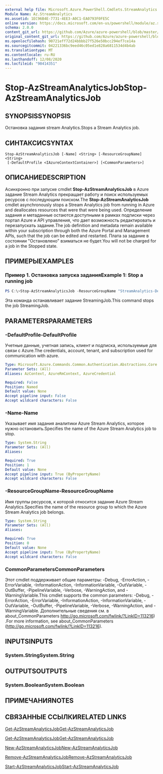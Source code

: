 ```yaml
---
external help file: Microsoft.Azure.PowerShell.Cmdlets.StreamAnalytics.dll-Help.xml
Module Name: Az.StreamAnalytics
ms.assetid: 1EC96B4E-7731-4EE3-A0C1-EA0793F0FE5C
online version: https://docs.microsoft.com/en-us/powershell/module/az.streamanalytics/stop-azstreamanalyticsjob
schema: 2.0.0
content_git_url: https://github.com/Azure/azure-powershell/blob/master/src/StreamAnalytics/StreamAnalytics/help/Stop-AzStreamAnalyticsJob.md
original_content_git_url: https://github.com/Azure/azure-powershell/blob/master/src/StreamAnalytics/StreamAnalytics/help/Stop-AzStreamAnalyticsJob.md
ms.openlocfilehash: 90721eff72d24bbbb27f526e50bcc294ef7ce14a
ms.sourcegitcommit: 04221336bc9eed46c05ed1e828a6811534d4b4ab
ms.translationtype: MT
ms.contentlocale: ru-RU
ms.lasthandoff: 12/08/2020
ms.locfileid: "98414351"
---
```

# <span data-ttu-id="31b2c-101">Stop-AzStreamAnalyticsJob</span><span class="sxs-lookup"><span data-stu-id="31b2c-101">Stop-AzStreamAnalyticsJob</span></span>

## <span data-ttu-id="31b2c-102">SYNOPSIS</span><span class="sxs-lookup"><span data-stu-id="31b2c-102">SYNOPSIS</span></span>
<span data-ttu-id="31b2c-103">Остановка задания stream Analytics.</span><span class="sxs-lookup"><span data-stu-id="31b2c-103">Stops a Stream Analytics job.</span></span>

## <span data-ttu-id="31b2c-104">СИНТАКСИС</span><span class="sxs-lookup"><span data-stu-id="31b2c-104">SYNTAX</span></span>

```
Stop-AzStreamAnalyticsJob [-Name] <String> [-ResourceGroupName] <String>
 [-DefaultProfile <IAzureContextContainer>] [<CommonParameters>]
```

## <span data-ttu-id="31b2c-105">ОПИСАНИЕ</span><span class="sxs-lookup"><span data-stu-id="31b2c-105">DESCRIPTION</span></span>
<span data-ttu-id="31b2c-106">Асинхронно при запуске cmdlet **Stop-AzStreamAnalyticsJob** в Azure задание Stream Analytics прекращает работу и поиск используемых ресурсов с последующим поиском.</span><span class="sxs-lookup"><span data-stu-id="31b2c-106">The **Stop-AzStreamAnalyticsJob** cmdlet asynchronously stops a Stream Analytics job from running in Azure and deallocates resources that were that were being used.</span></span>
<span data-ttu-id="31b2c-107">Определение задания и метаданные остаются доступными в рамках подписки через портал Azure и API управления, что дает возможность редактировать и перезапускать задание.</span><span class="sxs-lookup"><span data-stu-id="31b2c-107">The job definition and metadata remain available within your subscription through both the Azure Portal and Management APIs, such that the job can be edited and restarted.</span></span>
<span data-ttu-id="31b2c-108">Плата за задание в состоянии "Остановлено" взиматься не будет.</span><span class="sxs-lookup"><span data-stu-id="31b2c-108">You will not be charged for a job in the Stopped state.</span></span>

## <span data-ttu-id="31b2c-109">ПРИМЕРЫ</span><span class="sxs-lookup"><span data-stu-id="31b2c-109">EXAMPLES</span></span>

### <span data-ttu-id="31b2c-110">Пример 1. Остановка запуска задания</span><span class="sxs-lookup"><span data-stu-id="31b2c-110">Example 1: Stop a running job</span></span>
```powershell
PS C:\>Stop-AzStreamAnalyticsJob -ResourceGroupName "StreamAnalytics-Default-West-US" -Name "StreamingJob"
```

<span data-ttu-id="31b2c-111">Эта команда останавливает задание StreamingJob.</span><span class="sxs-lookup"><span data-stu-id="31b2c-111">This command stops the job StreamingJob.</span></span>

## <span data-ttu-id="31b2c-112">PARAMETERS</span><span class="sxs-lookup"><span data-stu-id="31b2c-112">PARAMETERS</span></span>

### <span data-ttu-id="31b2c-113">-DefaultProfile</span><span class="sxs-lookup"><span data-stu-id="31b2c-113">-DefaultProfile</span></span>
<span data-ttu-id="31b2c-114">Учетные данные, учетная запись, клиент и подписка, используемые для связи с Azure.</span><span class="sxs-lookup"><span data-stu-id="31b2c-114">The credentials, account, tenant, and subscription used for communication with azure.</span></span>

```yaml
Type: Microsoft.Azure.Commands.Common.Authentication.Abstractions.Core.IAzureContextContainer
Parameter Sets: (All)
Aliases: AzContext, AzureRmContext, AzureCredential

Required: False
Position: Named
Default value: None
Accept pipeline input: False
Accept wildcard characters: False
```

### <span data-ttu-id="31b2c-115">-Name</span><span class="sxs-lookup"><span data-stu-id="31b2c-115">-Name</span></span>
<span data-ttu-id="31b2c-116">Указывает имя задания аналитики Azure Stream Analytics, которое нужно остановить.</span><span class="sxs-lookup"><span data-stu-id="31b2c-116">Specifies the name of the Azure Stream Analytics job to stop.</span></span>

```yaml
Type: System.String
Parameter Sets: (All)
Aliases:

Required: True
Position: 1
Default value: None
Accept pipeline input: True (ByPropertyName)
Accept wildcard characters: False
```

### <span data-ttu-id="31b2c-117">-ResourceGroupName</span><span class="sxs-lookup"><span data-stu-id="31b2c-117">-ResourceGroupName</span></span>
<span data-ttu-id="31b2c-118">Имя группы ресурсов, к которой относится задание Azure Stream Analytics.</span><span class="sxs-lookup"><span data-stu-id="31b2c-118">Specifies the name of the resource group to which the Azure Stream Analytics job belongs.</span></span>

```yaml
Type: System.String
Parameter Sets: (All)
Aliases:

Required: True
Position: 0
Default value: None
Accept pipeline input: True (ByPropertyName)
Accept wildcard characters: False
```

### <span data-ttu-id="31b2c-119">CommonParameters</span><span class="sxs-lookup"><span data-stu-id="31b2c-119">CommonParameters</span></span>
<span data-ttu-id="31b2c-120">Этот cmdlet поддерживает общие параметры: -Debug, -ErrorAction, -ErrorVariable, -InformationAction, -InformationVariable, -OutVariable, -OutBuffer, -PipelineVariable, -Verbose, -WarningAction, and -WarningVariable.</span><span class="sxs-lookup"><span data-stu-id="31b2c-120">This cmdlet supports the common parameters: -Debug, -ErrorAction, -ErrorVariable, -InformationAction, -InformationVariable, -OutVariable, -OutBuffer, -PipelineVariable, -Verbose, -WarningAction, and -WarningVariable.</span></span> <span data-ttu-id="31b2c-121">Дополнительные сведения см. в about_CommonParameters http://go.microsoft.com/fwlink/?LinkID=113216) .</span><span class="sxs-lookup"><span data-stu-id="31b2c-121">For more information, see about_CommonParameters (http://go.microsoft.com/fwlink/?LinkID=113216).</span></span>

## <span data-ttu-id="31b2c-122">INPUTS</span><span class="sxs-lookup"><span data-stu-id="31b2c-122">INPUTS</span></span>

### <span data-ttu-id="31b2c-123">System.String</span><span class="sxs-lookup"><span data-stu-id="31b2c-123">System.String</span></span>

## <span data-ttu-id="31b2c-124">OUTPUTS</span><span class="sxs-lookup"><span data-stu-id="31b2c-124">OUTPUTS</span></span>

### <span data-ttu-id="31b2c-125">System.Boolean</span><span class="sxs-lookup"><span data-stu-id="31b2c-125">System.Boolean</span></span>

## <span data-ttu-id="31b2c-126">ПРИМЕЧАНИЯ</span><span class="sxs-lookup"><span data-stu-id="31b2c-126">NOTES</span></span>

## <span data-ttu-id="31b2c-127">СВЯЗАННЫЕ ССЫЛКИ</span><span class="sxs-lookup"><span data-stu-id="31b2c-127">RELATED LINKS</span></span>

[<span data-ttu-id="31b2c-128">Get-AzStreamAnalyticsJob</span><span class="sxs-lookup"><span data-stu-id="31b2c-128">Get-AzStreamAnalyticsJob</span></span>](./Get-AzStreamAnalyticsJob.md)

[<span data-ttu-id="31b2c-129">Get-AzStreamAnalyticsJob</span><span class="sxs-lookup"><span data-stu-id="31b2c-129">Get-AzStreamAnalyticsJob</span></span>](./Get-AzStreamAnalyticsJob.md)

[<span data-ttu-id="31b2c-130">New-AzStreamAnalyticsJob</span><span class="sxs-lookup"><span data-stu-id="31b2c-130">New-AzStreamAnalyticsJob</span></span>](./New-AzStreamAnalyticsJob.md)

[<span data-ttu-id="31b2c-131">Remove-AzStreamAnalyticsJob</span><span class="sxs-lookup"><span data-stu-id="31b2c-131">Remove-AzStreamAnalyticsJob</span></span>](./Remove-AzStreamAnalyticsJob.md)

[<span data-ttu-id="31b2c-132">Start-AzStreamAnalyticsJob</span><span class="sxs-lookup"><span data-stu-id="31b2c-132">Start-AzStreamAnalyticsJob</span></span>](./Start-AzStreamAnalyticsJob.md)


